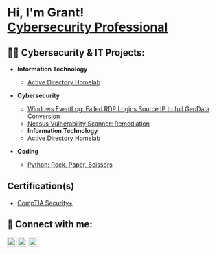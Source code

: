 <h1>Hi, I'm Grant! <br/> <a href="https://www.linkedin.com/in/grant-abrams-52b04b19b/">Cybersecurity Professional</a></h1>

<h2>👨‍💻 Cybersecurity & IT Projects:</h2>

- <b>Information Technology</b>
  - [Active Directory Homelab](https://github.com/grantabe/ActiveDirectoryHomeLab)
- <b>Cybersecurity</b>
  - [Windows EventLog: Failed RDP Logins Source IP to full GeoData Conversion](https://github.com/joshmadakor1/Sentinel-Lab)
  - [Nessus Vulnerability Scanner: Remediation](https://github.com/joshmadakor1/Jwipe.PowerShell)
  - <b>Information Technology</b>
  - [Active Directory Homelab](https://github.com/grantabe/ActiveDirectoryHomeLab)

- <b>Coding</b>
  - [Python: Rock, Paper, Scissors](https://github.com/joshmadakor1/Sentinel-Lab)
  
<h2>Certification(s)</h2>

 - [CompTIA Security+](https://www.credly.com/badges/ec7a6488-35db-4f3e-8d0f-c75cbb79f0bc/public_url)


<h2> 🤳 Connect with me:</h2>

[<img align="left" alt="GrantA | Twitter" width="22px" src="https://cdn.jsdelivr.net/npm/simple-icons@v3/icons/twitter.svg" />][twitter]
[<img align="left" alt="GrantA | LinkedIn" width="22px" src="https://cdn.jsdelivr.net/npm/simple-icons@v3/icons/linkedin.svg" />][linkedin]
[<img align="left" alt="GrantA | Instagram" width="22px" src="https://cdn.jsdelivr.net/npm/simple-icons@v3/icons/instagram.svg" />][instagram]

[twitter]: https://twitter.com/demongrantt
[instagram]: https://www.instagram.com/grn.t/
[linkedin]: https://www.linkedin.com/in/grant-abrams-52b04b19b/

